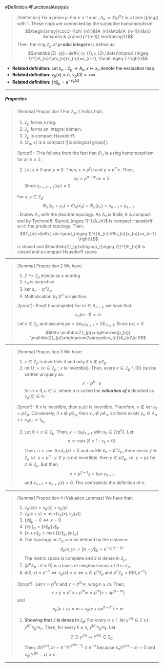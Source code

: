 #Definition #FunctionalAnalysis

> [!definition] 
> Fix a prime $p$. For $n\geq 1$ and , $A_{n}:= \mathbb{Z} / p^n\mathbb{Z}$ is a finite [[ring]] with $1$. These rings are connected by the surjective homomorphism: $$\begin{array}{cccc} {\phi_{n}:}&{A_{n}}&\to&{A_{n-1}}\\&{x} &\mapsto & {x\mod p^{n-1}} \end{array}{}$$Then, the ring $\mathbb{Z}_{p}$ of ***$p$-adic integers*** is defied as: $$\mathbb{Z}_{p}:=\left\{  (x_{1},x_{2},\dots)\in\prod_{n\geq 1}^{}A_{n}:\phi_{n}(x_{n})=x_{n-1}, \forall n\geq 2  \right\}$$
- **Related definition**: Let $\varepsilon_{n}:\mathbb{Z}_{p}\to A_{n},x\mapsto x_{n}$ denote the evaluation map.
- **Related definition**: $v_{p}(x)=n$, $v_{p}(0)=+\infty$.
- **Related definition**: $\|x\|_{p}=e^{-v_{p}(x)}$
---
##### Properties
> [!lemma] Proposition 1
> For $\mathbb{Z}_{p}$, it holds that:
> 1. $\mathbb{Z}_{p}$ forms a ring. 
> 2. $\mathbb{Z}_{p}$ forms an integral domain. 
> 3. $\mathbb{Z}_{p}$ is compact Hausdorff.
> 4. $(\mathbb{Z}_{p},+)$ is a compact [[topological group]].

> [!proof]+
> This follows from the fact that $\Phi_{n}$ is a ring homomorphism for all $n\geq 2$. 
> 
>   2. Let $x\neq 0$ and $y\neq 0$. Then, $x=p^nu$ and $y=p^m v$. Then, $$xy=p^{n+m}uv\neq 0$$ Since $\varepsilon_{{n+m+1}}(xy)\neq 0$.
> 
> For $x,y\in \mathbb{Z}_{p}$: $$\Phi_{n}(x_{n}+y_{n})=\Phi_{n}(x_{n})+\Phi_{n}(y_{n})=x_{n-1}+y_{n-1}$$.
> Endow $A_{n}$ with the discrete topology. As $A_{n}$ is finite, it is compact and by Tychonoff, $\prod_{n\geq 1}^{}A_{n}$ is compact Hausdorff w.r.t. the product topology. Then, $$F_{n}:=\left\{  x\in \prod_{n\geq 1}^{}A_{n}:\Phi_{n}(x_{n})=x_{n-1}  \right\}$$is closed and $\mathbb{Z}_{p}=\bigcap_{{n\geq 2}}^{}F_{n}$ is closed and a compact Hausdorff space.
---
> [!lemma] Proposition 2
> We have:
> 1. $\mathbb{Z}\hookrightarrow \mathbb{Z}_{p}$ injects as a subring.
> 1. $\varepsilon_{n}$ is surjective.
> 2. $\text{ker }\varepsilon_{n}=p^n\mathbb{Z}_{p}$
> 3. Multiplication by $p^n$ is injective.

> [!proof]- Proof (Incomplete)
> For $m\in A_{n-1}$, we have that: $$\varepsilon_{n}(m\cdot 1)=m$$
> Let $x\in \mathbb{Z}_{p}$ and assume $px=(px_{n})_{n\geq 1}=(0)_{n\geq 1}$. 
> Since $px_{1}=0$ $$0\to \mathbb{Z}_{p}\xrightarrow{p_{n}} \mathbb{Z}_{p}\xrightarrow{\varepsilon_{n}}A_{n}\to 0$$
---
> [!lemma] Proposition 3
> We have:
> 1. $x\in \mathbb{Z}_{p}$ is invertible if and only if $x\notin p\mathbb{Z}_{p}$
> 2. let $U:=\{ x\in \mathbb{Z}_{p}:x \text{ is invertible} \}$. Then, every $x\in \mathbb{Z}_{p} \backslash\{ 0 \}$ can be written uniquely as: $$x=p^n\cdot u$$for $n\geq 0,u\in U$, where $n$ is called the ***valuation of $x$*** denoted as $v_{p}(x)\in \mathbb{N}$.

> [!proof]-
> If $x$ is invertible, then $\varepsilon_{1}(x)$ is invertible. Therefore, $x\notin \text{ker }\varepsilon_{1}=p\mathbb{Z}_{p}$. Conversely, if $x\notin p\mathbb{Z}_{p}$, then $x_{n}\notin p A_{n}$, so there exists $y_{n}\in A_{n}$ s.t. $x_{n}y_{n}=1_{A_{n}}$. 
> 
> 2. Let $0\neq x\in \mathbb{Z}_{p}$. Then, $x=(x_{\ell})_{\ell\geq 1}$ with $x_{\ell}\in \mathbb{Z} / p^\ell \mathbb{Z}$. Let: $$n:=\max\{\ell\geq 1:x_{\ell}=0  \}$$Then, $n<+\infty$. So $\varepsilon_{n}(x)=0$ and as $\text{ker }\varepsilon_{n}=p^n\mathbb{Z}_{p}$, there exists $y\in \mathbb{Z}_{p}$ s.t. $x=p^n\cdot y$. If $y$ is not invertible, then $y\in p \mathbb{Z}_{p}$, i.e. $y=pz$ for $z\in \mathbb{Z}_{p}$. But then, $$x=p^{n+1}z=\text{ker }\varepsilon_{n+1}$$and $x_{n+1}=\varepsilon_{n+1}(x)=0$. This contradicts the definition of $n$.
---
> [!lemma] Proposition 4 (Valuation Lemmas)
> We have that: 
> 1. $v_{p}(xy)=v_{p}(x)+v_{p}(y)$
> 2. $v_{p}(x+y)\geq \min(v_{p}(x),v_{p}(y))$
> 3. $\|x\|_{p}=0 \iff x=0$
> 4. $\|xy\|_{p}=\|x\|_{p}\|y\|_{p}$
> 5. $\|x+y\|_{p}\leq \max(\|x\|_{p},\|y\|_{p})$
> 6. The topology on $\mathbb{Z}_{p}$ can be defined by the distance: $$d_{p}(x,y):=\|x-y\|_{p}=e^{-v_{p}(x-y)}$$The metric space is complete and $\mathbb{Z}$ is dense in $\mathbb{Z}_{p}$.
> 7. $\{ p^n\mathbb{Z}_{p}:n\geq 0 \}$ is a basis of neighborhoods of $0$ in $\mathbb{Z}_{p}$.
> 8. $d(0,x)\leq e^{-n}\iff v_{p}(x)\geq n\iff x\in p^n \mathbb{Z}_{p}$ and $p^n\mathbb{Z}_{p}=B(0,e^{-n})$.

> [!proof]-
> Let $x=p^n u$ and $y=p^m w$, wlog $n\geq m$. Then, $$x+y=p^n u+p^mw=p^m[v+up^{n-m}]$$and $$v_{p}(x+y)=m+v_p(v+up^{n-m})\geq m$$
> 1. **Showing that $\mathbb{Z}$ is dense in $\mathbb{Z}_{p}$**: 
>    For every $n\geq 1$, let $y^{(n)}\in \mathbb{Z}$ s.t. $y^{(n)}\equiv_{p^n} x_{n}$. Then, for every $\ell\leq n$, $y^{(n)}\equiv_{p^\ell}x_{\ell}$. Let $$\mathbb{Z}\ni y^{(n)}\mapsto Y^{(n)}\in \mathbb{Z}_{p}$$Then, $d(Y^{(n)},x)=e^{-v_{p}(Y^{(n)-x})}\leq e^{-n}$ because $\varepsilon_{n}(Y^{({n})}-x)=0$ and $v_{p}(Y^{(p)}-x)\geq n$.
---